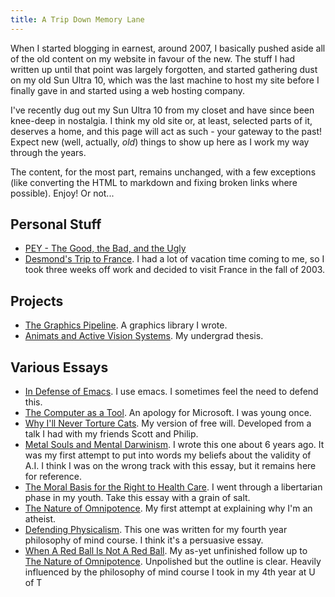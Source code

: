 ```yaml
---
title: A Trip Down Memory Lane
---
```


When I started blogging in earnest, around 2007, I basically pushed aside
all of the old content on my website in favour of the new.  The stuff I had
written up until that point was largely forgotten, and started gathering
dust on my old Sun Ultra 10, which was the last machine to host my site
before I finally gave in and started using a web hosting company.

I've recently dug out my Sun Ultra 10 from my closet and have since been
knee-deep in nostalgia.  I think my old site or, at least, selected parts of
it, deserves a home, and this page will act as such - your gateway to the
past!  Expect new (well, actually, *old*) things to show up here as I work
my way through the years.

The content, for the most part, remains unchanged, with a few exceptions
(like converting the HTML to markdown and fixing broken links where
possible).  Enjoy! Or not...

## Personal Stuff

* [PEY - The Good, the Bad, and the Ugly](/oldsite/pey)
* [Desmond's Trip to France](/oldsite/france). I had a lot of vacation time
  coming to me, so I took three weeks off work and decided to visit France
  in the fall of 2003.

## Projects

* [The Graphics Pipeline](/oldsite/gp).  A graphics library I wrote.
* [Animats and Active Vision Systems](/oldsite/thesis).  My undergrad thesis.


## Various Essays

* [In Defense of Emacs](/oldsite/emacsdefense).  I use emacs.  I sometimes feel the need to defend this.
* [The Computer as a Tool](/oldsite/msdefense).  An apology for Microsoft.  I was young once.
* [Why I'll Never Torture Cats](/oldsite/freewill). My version of free
  will. Developed from a talk I had with my friends Scott and Philip.
* [Metal Souls and Mental Darwinism](/oldsite/ai). I wrote this one about 6
  years ago. It was my first attempt to put into words my beliefs about the
  validity of A.I. I think I was on the wrong track with this essay, but it
  remains here for reference.
* [The Moral Basis for the Right to Health Care](/oldsite/bioessay).  I went
  through a libertarian phase in my youth.  Take this essay with a grain of
  salt.
* [The Nature of Omnipotence](/oldsite/god). My first attempt at explaining why
  I'm an atheist.
* [Defending Physicalism](/oldsite/essaymind). This one was written for my
  fourth year philosophy of mind course. I think it's a persuasive essay.
* [When A Red Ball Is Not A Red Ball](/oldsite/logic). My as-yet unfinished
  follow up to <a href="/oldsite/god">The Nature of
  Omnipotence</a>. Unpolished but the outline is clear. Heavily influenced
  by the philosophy of mind course I took in my 4th year at U of T

